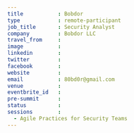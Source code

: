 ```yaml
---
title           : Bobdor
type            : remote-participant
job_title       : Security Analyst 
company         : Bobdor LLC
travel_from     :
image           :
linkedin        :
twitter         :
facebook        :
website         :
email           : 80bd0r@gmail.com
venue           : 
eventbrite_id   :
pre-summit      :
status          : 
sessions        :
  - Agile Practices for Security Teams
---
```


<!-- put more details about participant here -->

